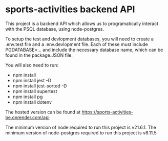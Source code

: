 # sports-activities backend API

This project is a backend API which allows us to programatically interact with the PSQL database, using node-postgres. 

To setup the test and devlopment databases, you will need to create a .env.test file and a .env.devlopment file. Each of these must include PGDATABASE=... and include the necessary database name, which can be found in the package.JSON file. 

You will also need to run:
 - npm install
 - npm install jest -D
 - npm install jest-sorted -D
 - npm install supertest
 - npm install pg
 - npm install dotenv

The hosted version can be found at https://sports-activities-be.onrender.com/api 

The minimum version of node required to run this project is v21.6.1.
The minimum version of node-postgres required to run this project is v8.11.5

